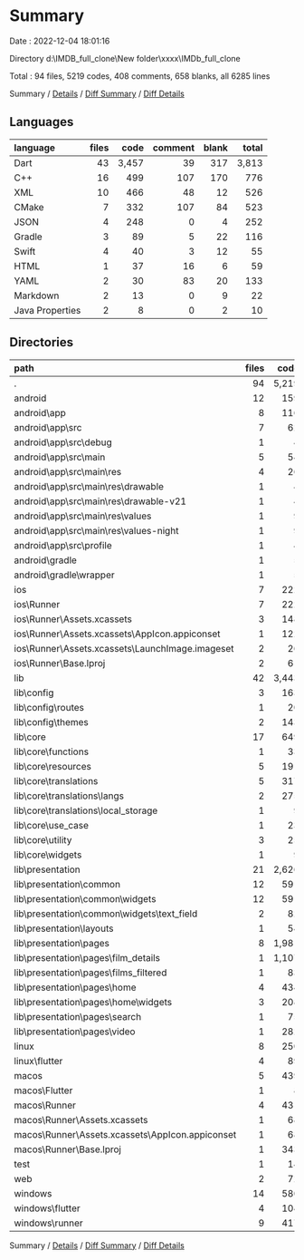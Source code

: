 # Summary

Date : 2022-12-04 18:01:16

Directory d:\\IMDB_full_clone\\New folder\\xxxx\\IMDb_full_clone

Total : 94 files,  5219 codes, 408 comments, 658 blanks, all 6285 lines

Summary / [Details](details.md) / [Diff Summary](diff.md) / [Diff Details](diff-details.md)

## Languages
| language | files | code | comment | blank | total |
| :--- | ---: | ---: | ---: | ---: | ---: |
| Dart | 43 | 3,457 | 39 | 317 | 3,813 |
| C++ | 16 | 499 | 107 | 170 | 776 |
| XML | 10 | 466 | 48 | 12 | 526 |
| CMake | 7 | 332 | 107 | 84 | 523 |
| JSON | 4 | 248 | 0 | 4 | 252 |
| Gradle | 3 | 89 | 5 | 22 | 116 |
| Swift | 4 | 40 | 3 | 12 | 55 |
| HTML | 1 | 37 | 16 | 6 | 59 |
| YAML | 2 | 30 | 83 | 20 | 133 |
| Markdown | 2 | 13 | 0 | 9 | 22 |
| Java Properties | 2 | 8 | 0 | 2 | 10 |

## Directories
| path | files | code | comment | blank | total |
| :--- | ---: | ---: | ---: | ---: | ---: |
| . | 94 | 5,219 | 408 | 658 | 6,285 |
| android | 12 | 159 | 51 | 33 | 243 |
| android\\app | 8 | 116 | 51 | 22 | 189 |
| android\\app\\src | 7 | 62 | 46 | 9 | 117 |
| android\\app\\src\\debug | 1 | 4 | 4 | 1 | 9 |
| android\\app\\src\\main | 5 | 54 | 38 | 7 | 99 |
| android\\app\\src\\main\\res | 4 | 26 | 32 | 6 | 64 |
| android\\app\\src\\main\\res\\drawable | 1 | 4 | 7 | 2 | 13 |
| android\\app\\src\\main\\res\\drawable-v21 | 1 | 4 | 7 | 2 | 13 |
| android\\app\\src\\main\\res\\values | 1 | 9 | 9 | 1 | 19 |
| android\\app\\src\\main\\res\\values-night | 1 | 9 | 9 | 1 | 19 |
| android\\app\\src\\profile | 1 | 4 | 4 | 1 | 9 |
| android\\gradle | 1 | 5 | 0 | 1 | 6 |
| android\\gradle\\wrapper | 1 | 5 | 0 | 1 | 6 |
| ios | 7 | 222 | 2 | 9 | 233 |
| ios\\Runner | 7 | 222 | 2 | 9 | 233 |
| ios\\Runner\\Assets.xcassets | 3 | 148 | 0 | 4 | 152 |
| ios\\Runner\\Assets.xcassets\\AppIcon.appiconset | 1 | 122 | 0 | 1 | 123 |
| ios\\Runner\\Assets.xcassets\\LaunchImage.imageset | 2 | 26 | 0 | 3 | 29 |
| ios\\Runner\\Base.lproj | 2 | 61 | 2 | 2 | 65 |
| lib | 42 | 3,443 | 29 | 310 | 3,782 |
| lib\\config | 3 | 163 | 2 | 17 | 182 |
| lib\\config\\routes | 1 | 20 | 2 | 5 | 27 |
| lib\\config\\themes | 2 | 143 | 0 | 12 | 155 |
| lib\\core | 17 | 649 | 25 | 92 | 766 |
| lib\\core\\functions | 1 | 33 | 0 | 5 | 38 |
| lib\\core\\resources | 5 | 191 | 0 | 42 | 233 |
| lib\\core\\translations | 5 | 317 | 1 | 15 | 333 |
| lib\\core\\translations\\langs | 2 | 275 | 1 | 3 | 279 |
| lib\\core\\translations\\local_storage | 1 | 9 | 0 | 3 | 12 |
| lib\\core\\use_case | 1 | 23 | 0 | 6 | 29 |
| lib\\core\\utility | 3 | 25 | 14 | 13 | 52 |
| lib\\core\\widgets | 1 | 9 | 10 | 4 | 23 |
| lib\\presentation | 21 | 2,626 | 2 | 199 | 2,827 |
| lib\\presentation\\common | 12 | 591 | 0 | 51 | 642 |
| lib\\presentation\\common\\widgets | 12 | 591 | 0 | 51 | 642 |
| lib\\presentation\\common\\widgets\\text_field | 2 | 82 | 0 | 8 | 90 |
| lib\\presentation\\layouts | 1 | 54 | 0 | 7 | 61 |
| lib\\presentation\\pages | 8 | 1,981 | 2 | 141 | 2,124 |
| lib\\presentation\\pages\\film_details | 1 | 1,107 | 2 | 77 | 1,186 |
| lib\\presentation\\pages\\films_filtered | 1 | 83 | 0 | 5 | 88 |
| lib\\presentation\\pages\\home | 4 | 434 | 0 | 35 | 469 |
| lib\\presentation\\pages\\home\\widgets | 3 | 208 | 0 | 19 | 227 |
| lib\\presentation\\pages\\search | 1 | 75 | 0 | 4 | 79 |
| lib\\presentation\\pages\\video | 1 | 282 | 0 | 20 | 302 |
| linux | 8 | 250 | 81 | 80 | 411 |
| linux\\flutter | 4 | 89 | 25 | 27 | 141 |
| macos | 5 | 439 | 3 | 12 | 454 |
| macos\\Flutter | 1 | 8 | 3 | 4 | 15 |
| macos\\Runner | 4 | 431 | 0 | 8 | 439 |
| macos\\Runner\\Assets.xcassets | 1 | 68 | 0 | 1 | 69 |
| macos\\Runner\\Assets.xcassets\\AppIcon.appiconset | 1 | 68 | 0 | 1 | 69 |
| macos\\Runner\\Base.lproj | 1 | 343 | 0 | 1 | 344 |
| test | 1 | 14 | 10 | 7 | 31 |
| web | 2 | 72 | 16 | 7 | 95 |
| windows | 14 | 580 | 133 | 173 | 886 |
| windows\\flutter | 4 | 104 | 25 | 28 | 157 |
| windows\\runner | 9 | 417 | 83 | 127 | 627 |

Summary / [Details](details.md) / [Diff Summary](diff.md) / [Diff Details](diff-details.md)